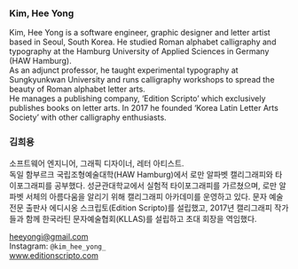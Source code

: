 ### Kim, Hee Yong

Kim, Hee Yong is a software engineer, graphic designer and letter artist based in Seoul, South Korea. He studied Roman alphabet calligraphy and typography at the Hamburg University of Applied Sciences in Germany (HAW Hamburg).  
As an adjunct professor, he taught experimental typography at Sungkyunkwan University and runs calligraphy workshops to spread the beauty of Roman alphabet letter arts.  
He manages a publishing company, ‘Edition Scripto’ which exclusively publishes books on letter arts. In 2017 he founded ‘Korea Latin Letter Arts Society’ with other calligraphy enthusiasts.

### 김희용

소프트웨어 엔지니어, 그래픽 디자이너, 레터 아티스트.  
독일 함부르크 국립조형예술대학(HAW Hamburg)에서 로만 알파벳 캘리그래피와 타이포그래피를 공부했다.
성균관대학교에서 실험적 타이포그래피를 가르쳤으며, 로만 알파벳 서체의 아름다움을 알리기 위해 캘리그래피 아카데미를 운영하고 있다.
문자 예술 전문 출판사 에디시옹 스크립토(Edition Scripto)를 설립했고, 2017년 캘리그래피 작가들과 함께 한국라틴 문자예술협회(KLLAS)를 설립하고 초대 회장을 역임했다.

heeyongi@gmail.com  
Instagram: `@kim_hee_yong_`  
www.editionscripto.com
